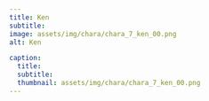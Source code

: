 ```yaml
---
title: Ken
subtitle: 
image: assets/img/chara/chara_7_ken_00.png
alt: Ken

caption:
  title:
  subtitle: 
  thumbnail: assets/img/chara/chara_7_ken_00.png
---
```

